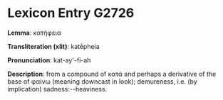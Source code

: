 # Lexicon Entry G2726

**Lemma**: κατήφεια

**Transliteration (xlit)**: katḗpheia

**Pronunciation**: kat-ay'-fi-ah

**Description**:
from a compound of κατά and perhaps a derivative of the base of φαίνω (meaning downcast in look); demureness, i.e. (by implication) sadness:--heaviness.
